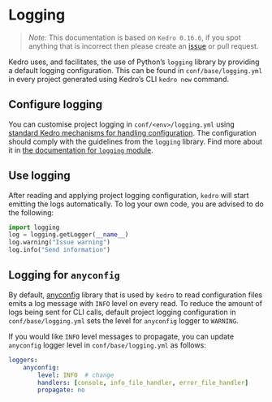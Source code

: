 # Logging

> *Note:* This documentation is based on `Kedro 0.16.6`, if you spot anything that is incorrect then please create an [issue](https://github.com/quantumblacklabs/kedro/issues) or pull request.

Kedro uses, and facilitates, the use of Python’s `logging` library by providing a default logging configuration. This can be found in `conf/base/logging.yml` in every project generated using Kedro’s CLI `kedro new` command.

## Configure logging

You can customise project logging in `conf/<env>/logging.yml` using [standard Kedro mechanisms for handling configuration](../04_kedro_project_setup/02_configuration.md). The configuration should comply with the guidelines from the `logging` library. Find more about it in [the documentation for `logging` module](https://docs.python.org/3/library/logging.html).

## Use logging

After reading and applying project logging configuration, `kedro` will start emitting the logs automatically. To log your own code, you are advised to do the following:

```python
import logging
log = logging.getLogger(__name__)
log.warning("Issue warning")
log.info("Send information")
```

## Logging for `anyconfig`

By default, [anyconfig](https://github.com/ssato/python-anyconfig) library that is used by `kedro` to read configuration files emits a log message with `INFO` level on every read. To reduce the amount of logs being sent for CLI calls, default project logging configuration in `conf/base/logging.yml` sets the level for `anyconfig` logger to `WARNING`.

If you would like `INFO` level messages to propagate, you can update `anyconfig` logger level in `conf/base/logging.yml` as follows:

```yaml
loggers:
    anyconfig:
        level: INFO  # change
        handlers: [console, info_file_handler, error_file_handler]
        propagate: no
```
